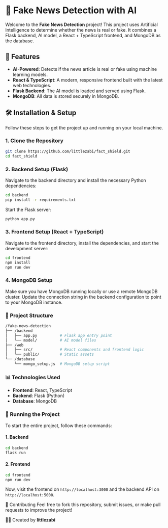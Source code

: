 # 📰 Fake News Detection with AI

Welcome to the **Fake News Detection** project! This project uses Artificial Intelligence to determine whether the news is real or fake. It combines a Flask backend, AI model, a React + TypeScript frontend, and MongoDB as the database.

## 🚀 Features

- **AI-Powered**: Detects if the news article is real or fake using machine learning models.
- **React & TypeScript**: A modern, responsive frontend built with the latest web technologies.
- **Flask Backend**: The AI model is loaded and served using Flask.
- **MongoDB**: All data is stored securely in MongoDB.

## 🛠️ Installation & Setup

Follow these steps to get the project up and running on your local machine.

### 1. Clone the Repository

```bash
git clone https://github.com/littlezabi/fact_shield.git
cd fact_shield
```
### 2. Backend Setup (Flask)

Navigate to the backend directory and install the necessary Python dependencies:
```bash
cd backend
pip install -r requirements.txt
```
Start the Flask server:
```bash
python app.py
```
### 3. Frontend Setup (React + TypeScript)
Navigate to the frontend directory, install the dependencies, and start the development server:
```bash
cd frontend
npm install
npm run dev
```
### 4. MongoDB Setup
Make sure you have MongoDB running locally or use a remote MongoDB cluster. Update the connection string in the backend configuration to point to your MongoDB instance.

### 📂 Project Structure
```bash
/fake-news-detection
├── /backend
│   ├── app.py          # Flask app entry point
│   └── model/          # AI model files
├── /web
│   ├── src/            # React components and frontend logic
│   └── public/         # Static assets
└── /database
    └── mongo_setup.js  # MongoDB setup script
```
### 📊 Technologies Used
- **Frontend**: React, TypeScript
- **Backend**: Flask (Python)
- **Database**: MongoDB

### 🏁 Running the Project
To start the entire project, follow these commands:
#### 1. Backend
```bash
cd backend
flask run
```
#### 2. Frontend
```bash
cd frontend
npm run dev
```
Now, visit the frontend on `http://localhost:3000` and the backend API on `http://localhost:5000`.

🤝 Contributing
Feel free to fork this repository, submit issues, or make pull requests to improve the project!

👨‍💻 Created by **littlezabi**
